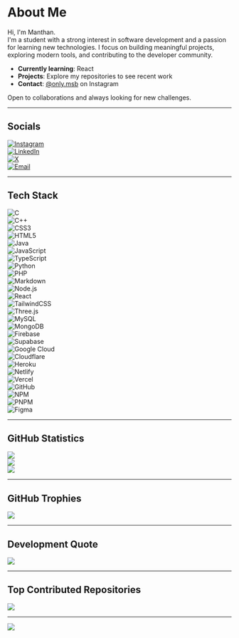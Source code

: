 # About Me

Hi, I'm Manthan.  
I'm a student with a strong interest in software development and a passion for learning new technologies. I focus on building meaningful projects, exploring modern tools, and contributing to the developer community.

- **Currently learning**: React  
- **Projects**: Explore my repositories to see recent work  
- **Contact**: [@only.msb](https://instagram.com/only.msb) on Instagram  

Open to collaborations and always looking for new challenges.

---

## Socials

[![Instagram](https://img.shields.io/badge/Instagram-%23E4405F.svg?logo=Instagram&logoColor=white)](https://instagram.com/only.msb)  
[![LinkedIn](https://img.shields.io/badge/LinkedIn-%230077B5.svg?logo=linkedin&logoColor=white)](https://linkedin.com/in/msb-io)  
[![X](https://img.shields.io/badge/X-black.svg?logo=X&logoColor=white)](https://x.com/Msb_2006)  
[![Email](https://img.shields.io/badge/Email-D14836?logo=gmail&logoColor=white)](mailto:cryptomb2006@gmail.com)

---

## Tech Stack

![C](https://img.shields.io/badge/c-%2300599C.svg?style=for-the-badge&logo=c&logoColor=white)  
![C++](https://img.shields.io/badge/c++-%2300599C.svg?style=for-the-badge&logo=c%2B%2B&logoColor=white)  
![CSS3](https://img.shields.io/badge/css3-%231572B6.svg?style=for-the-badge&logo=css3&logoColor=white)  
![HTML5](https://img.shields.io/badge/html5-%23E34F26.svg?style=for-the-badge&logo=html5&logoColor=white)  
![Java](https://img.shields.io/badge/java-%23ED8B00.svg?style=for-the-badge&logo=openjdk&logoColor=white)  
![JavaScript](https://img.shields.io/badge/javascript-%23323330.svg?style=for-the-badge&logo=javascript&logoColor=%23F7DF1E)  
![TypeScript](https://img.shields.io/badge/typescript-%23007ACC.svg?style=for-the-badge&logo=typescript&logoColor=white)  
![Python](https://img.shields.io/badge/python-3670A0?style=for-the-badge&logo=python&logoColor=ffdd54)  
![PHP](https://img.shields.io/badge/php-%23777BB4.svg?style=for-the-badge&logo=php&logoColor=white)  
![Markdown](https://img.shields.io/badge/markdown-%23000000.svg?style=for-the-badge&logo=markdown&logoColor=white)  
![Node.js](https://img.shields.io/badge/node.js-6DA55F?style=for-the-badge&logo=node.js&logoColor=white)  
![React](https://img.shields.io/badge/react-%2320232a.svg?style=for-the-badge&logo=react&logoColor=%2361DAFB)  
![TailwindCSS](https://img.shields.io/badge/tailwindcss-%2338B2AC.svg?style=for-the-badge&logo=tailwind-css&logoColor=white)  
![Three.js](https://img.shields.io/badge/threejs-black?style=for-the-badge&logo=three.js&logoColor=white)  
![MySQL](https://img.shields.io/badge/mysql-4479A1.svg?style=for-the-badge&logo=mysql&logoColor=white)  
![MongoDB](https://img.shields.io/badge/MongoDB-%234ea94b.svg?style=for-the-badge&logo=mongodb&logoColor=white)  
![Firebase](https://img.shields.io/badge/firebase-a08021?style=for-the-badge&logo=firebase&logoColor=ffcd34)  
![Supabase](https://img.shields.io/badge/Supabase-3ECF8E?style=for-the-badge&logo=supabase&logoColor=white)  
![Google Cloud](https://img.shields.io/badge/GoogleCloud-%234285F4.svg?style=for-the-badge&logo=google-cloud&logoColor=white)  
![Cloudflare](https://img.shields.io/badge/Cloudflare-F38020?style=for-the-badge&logo=Cloudflare&logoColor=white)  
![Heroku](https://img.shields.io/badge/heroku-%23430098.svg?style=for-the-badge&logo=heroku&logoColor=white)  
![Netlify](https://img.shields.io/badge/netlify-%23000000.svg?style=for-the-badge&logo=netlify&logoColor=#00C7B7)  
![Vercel](https://img.shields.io/badge/vercel-%23000000.svg?style=for-the-badge&logo=vercel&logoColor=white)  
![GitHub](https://img.shields.io/badge/github-%23121011.svg?style=for-the-badge&logo=github&logoColor=white)  
![NPM](https://img.shields.io/badge/NPM-%23CB3837.svg?style=for-the-badge&logo=npm&logoColor=white)  
![PNPM](https://img.shields.io/badge/pnpm-%234a4a4a.svg?style=for-the-badge&logo=pnpm&logoColor=f69220)  
![Figma](https://img.shields.io/badge/figma-%23F24E1E.svg?style=for-the-badge&logo=figma&logoColor=white)

---

## GitHub Statistics

![](https://github-readme-stats.vercel.app/api?username=MSB-io&theme=dark&hide_border=false&include_all_commits=true&count_private=true)  
![](https://nirzak-streak-stats.vercel.app/?user=MSB-io&theme=dark&hide_border=false)  
![](https://github-readme-stats.vercel.app/api/top-langs/?username=MSB-io&theme=dark&hide_border=false&include_all_commits=true&count_private=true&layout=compact)

---

## GitHub Trophies

![](https://github-profile-trophy.vercel.app/?username=MSB-io&theme=dark&no-frame=false&no-bg=false&margin-w=4)

---

## Development Quote

![](https://quotes-github-readme.vercel.app/api?type=horizontal&theme=dark)

---

## Top Contributed Repositories

![](https://github-contributor-stats.vercel.app/api?username=MSB-io&limit=5&theme=dark&combine_all_yearly_contributions=true)

---

[![](https://visitcount.itsvg.in/api?id=MSB-io&icon=0&color=12)](https://visitcount.itsvg.in)
